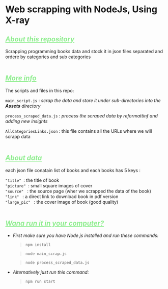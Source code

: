 # Web scrapping with NodeJs, Using X-ray

##  <i style="color:lightgreen"> <u> About this repository </i> </u>

Scrapping programming books data and stock it in json files separated and ordere by categories and sub categories
<br>
<br>

##  <i style="color:lightgreen"> <u> More info </i> </u>

The scripts and files in this repo: <br> 

`main_script.js`  : <i> scrap the data and store it under sub-directories into the <b>Assets</b> directory </i> <br>

`process_scraped_data.js` : <i> process the scraped data by reformattinf and adding new insights </i> <br>

`AllCategoriesLinks.json` : this file contains all the URLs where we will scrapp data
<br>
<br>

##  <i style="color:lightgreen"> <u> About data </i> </u>
each json file conatain list of books and each books has 5 keys : <br> 

`"title" `: the title of book  
`"picture" `: small square images of cover  
`"source" ` : the source page (wher we scrapped the data of the book)  
`"link" ` :  a direct link to download book in pdf version  
`"large_pic" ` : the cover image of book (good quality)
<br>
<br>

##  <i style="color:lightgreen"> <u> Wana run it in your computer? </i> </u>
* <i> First make sure you have Node js installed and run these commands:</i> 

    >`npm install`

    >`node main_scrap.js`

    >`node process_scraped_data.js`

* <i> Alternatively just run this command:</i> 

    >`npm run start`